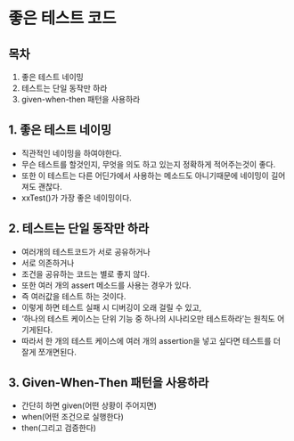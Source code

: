 # 좋은 테스트 코드

## 목차
1. 좋은 테스트 네이밍
2. 테스트는 단일 동작만 하라
3. given-when-then 패턴을 사용하라

## 1. 좋은 테스트 네이밍
* 직관적인 네이밍을 하여야한다.
* 무슨 테스트를 할것인지, 무엇을 의도 하고 있는지 정확하게 적어주는것이 좋다.
* 또한 이 테스트는 다른 어딘가에서 사용하는 메소드도 아니기때문에 네이밍이 길어져도 괜찮다.
* xxTest()가 가장 좋은 네이밍이다.

## 2. 테스트는 단일 동작만 하라
* 여러개의 테스트코드가 서로 공유하거나
* 서로 의존하거나
* 조건을 공유하는 코드는 별로 좋지 않다.
* 또한 여러 개의 assert 메소드를 사용는 경우가 있다. 
* 즉 여러값을 테스트 하는 것이다.
* 이렇게 하면 테스트 실패 시 디버깅이 오래 걸릴 수 있고,
* ‘하나의 테스트 케이스는 단위 기능 중 하나의 시나리오만 테스트하라’는 원칙도 어기게된다.
* 따라서 한 개의 테스트 케이스에 여러 개의 assertion을 넣고 싶다면 테스트를 더 잘게 쪼개면된다.

## 3. Given-When-Then 패턴을 사용하라
* 간단히 하면 given(어떤 상황이 주어지면)
* when(어떤 조건으로 실행한다)
* then(그리고 검증한다)
